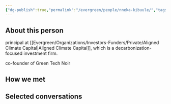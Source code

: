 ```yaml
---
{"dg-publish":true,"permalink":"/evergreen/people/nneka-kibuule/","tags":["people","geo_eco"]}
---
```


## About this person

principal at [[Evergreen/Organizations/Investors-Funders/Private/Aligned Climate Capital\|Aligned Climate Capital]], which is a decarbonization-focused investment firm.

co-founder of Green Tech Noir


## How we met


## Selected conversations
